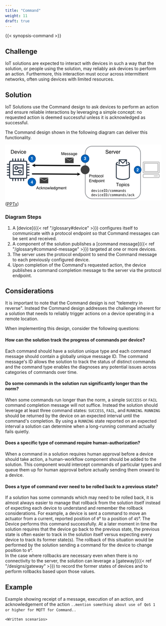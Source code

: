 ```yaml
---
title: "Command"
weight: 11
draft: true
---
```

{{< synopsis-command >}}
<!--more-->

## Challenge
IoT solutions are expected to interact with devices in such a way that the solution, or people using the solution, may reliably ask devices to perform an action. Furthermore, this interaction must occur across intermittent networks, often using devices with limited resources. 

## Solution
IoT Solutions use the Command design to ask devices to perform an action and ensure reliable interactions by leveraging a simple concept: no requested action is deemed successful unless it is acknowledged as successful. 

The Command design shown in the following diagram can deliver this functionality.

![Command Design](command.png) 
([PPTx](atlas-command.pptx))
### Diagram Steps

1. A [device]({{< ref "/glossary#device" >}}) configures itself to communicate with a protocol endpoint so that Command messages can be sent and received.
2. A component of the solution publishes a [command message]({{< ref "/glossary#command-message" >}}) targeted at one or more devices. 
3. The server uses the protocol endpoint to send the Command message to each previously configured device.
4. Upon completion of the Command's requested action, the device publishes a command completion message to the server via the protocol endpoint. 

## Considerations
It is important to note that the Command design is not "telemetry in reverse". Instead the Command design addresses the challenge inherent for a solution that needs to reliably trigger actions on a device operating in a remote location.

When implementing this design, consider the following questions:

#### How can the solution track the progress of commands per device?
Each command should have a solution unique type and each command message should contain a globally unique message ID. The command message's ID allows the solution to track the status of distinct commands and the command type enables the diagnoses any potential issues across categories of commands over time.   

#### Do some commands in the solution run significantly longer than the norm?
When some commands run longer than the norm, a simple `SUCCESS`  or `FAIL` command completion message will not suffice. Instead the solution should leverage at least three command states: `SUCCESS`, `FAIL`, and `RUNNING`. `RUNNING` should be returned by the device on an expected interval until the command's completion. By using a `RUNNING` state reported on an expected interval a solution can determine when a long-running command actually fails quietly.  


#### Does a specific type of command require human-authorization?
When a command in a solution requires human approval before a device should take action, a human-workflow component should be added to the solution. This component would intercept commands of particular types and queue them up for human approval before actually sending them onward to a device.     

#### Does a type of command ever need to be rolled back to a previous state?
If a solution has some commands which may need to be rolled back, it is almost always easier to manage that rollback from the solution itself instead of expecting each device to understand and remember the rollback considerations. For example, a device is sent a command to move an actuator from a current, reported position of `0`&#176; to a position of `45`&#176;. The Device performs this command successfully. At a later moment in time the solution requires that the device go back to the previous state, the previous state is often easier to track in the solution itself versus expecting every device to track its former state(s). The rollback of this situation would be performed by the solution sending a command for the device to change position to `0`&#176;.  
In the case where rollbacks are necessary even when there is no connectivity to the server, the solution can leverage a [gateway]({{< ref "/designs/gateway" >}}) to record the former states of devices and to perform rollbacks based upon those values.  

## Example

Example showing receipt of a message, execution of an action, and acknowledgement of the action
`..mention something about use of QoS 1 or higher for MQTT for Command..`

    <Written scenarios>
